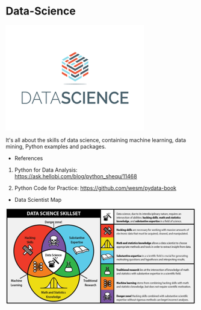 # Data-Science
![images](https://github.com/mayritaspring/Data-Science/blob/master/figures/datascience.png)

It's all about the skills of data science, containing machine learning, data mining, Python examples and packages.

- References
1. Python for Data Analysis: https://ask.hellobi.com/blog/python_shequ/11468

2. Python Code for Practice: https://github.com/wesm/pydata-book

- Data Scientist Map

![images](https://github.com/mayritaspring/Data-Science/blob/master/figures/cover.jpg)
